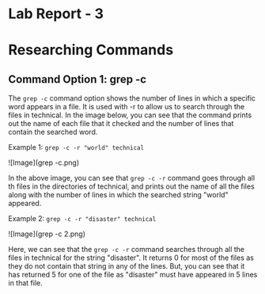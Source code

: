 # **Lab Report - 3**
# **Researching Commands** 

## **Command Option 1: grep -c**
The ```grep -c``` command option shows the number of lines in which a specific word appears in a file. It is used with -r to allow us to search through the files in technical. In the image below, you can see that the command prints out the name of each file that it checked and the number of lines that contain the searched word.

Example 1: ```grep -c -r "world" technical```

![Image](grep -c.png)

In the above image, you can see that ```grep -c -r``` command goes through all th files in the directories of technical, and prints out the name of all the files along with the number of lines in which the searched string "world" appeared.

Example 2: ```grep -c -r "disaster" technical```

![Image](grep -c 2.png)

Here, we can see that the ```grep -c -r``` command searches through all the files in technical for the string "disaster". It returns 0 for most of the files as they do not contain that string in any of the lines. But, you can see that it has returned 5 for one of the file as "disaster" must have appeared in 5 lines in that file. 



